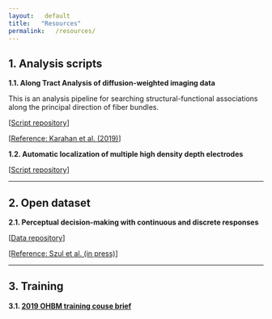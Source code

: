 ```yaml
---
layout:   default
title:   "Resources"
permalink:   /resources/
---
```


## 1. Analysis scripts

**1.1. Along Tract Analysis of diffusion-weighted imaging data**

This is an analysis pipeline for searching structural-functional associations along the principal direction of fiber bundles.

\[[Script repository](https://github.com/esinkarahan/ATA)\]

\[[Reference: Karahan et al. (2019)](https://doi.org/10.1523/JNEUROSCI.2954-18.2019)\]

**1.2. Automatic localization of multiple high density depth electrodes**

\[[Script repository](https://github.com/ccbrain/sEEG)\]

---

## 2. Open dataset

**2.1. Perceptual decision-making with continuous and discrete responses**

\[[Data repository](https://osf.io/6fpq4/)\]

\[[Reference: Szul et al. (in press)](https://doi.org/10.1101/501536)\]

---

## 3. Training

**3.1. [2019 OHBM training couse brief](/ohbm-course)**
